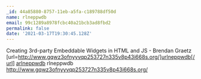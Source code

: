 ```yaml
---
_id: 44a85880-8757-11eb-a5fa-c189788df50d
name: rlneppwdb
email: 99c1289a8978fcbc40a21bcb3ad8fbd2
permalink: false
date: '2021-03-17T19:30:45.128Z'
---
```

Creating 3rd-party Embeddable Widgets in HTML and JS - Brendan Graetz
[url=http://www.gqwz3ofnyyvqp253727n335v8p43i668s.org/]urlneppwdb[/url]
<a href="http://www.gqwz3ofnyyvqp253727n335v8p43i668s.org/">arlneppwdb</a>
rlneppwdb http://www.gqwz3ofnyyvqp253727n335v8p43i668s.org/
